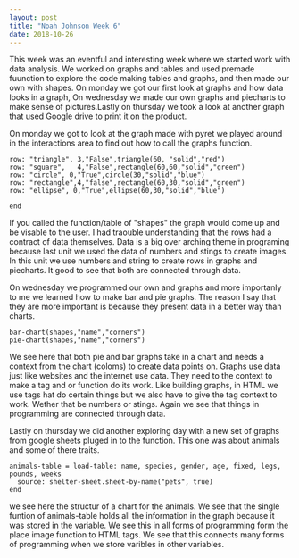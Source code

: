 ```yaml
---
layout: post
title: "Noah Johnson Week 6"
date: 2018-10-26
---
```

  
  This week was an eventful and interesting week where we started work with data analysis. We worked on graphs and tables and used premade fuunction to explore the code making tables and graphs, and then made our own with shapes. On monday we got our first look at graphs and how data looks in a graph, On wednesday we made our own graphs and piecharts to make sense of pictures.Lastly on thursday we took a look at another graph that used Google drive to print it on the product.
  
  On monday we got to look at the graph made with pyret we played around in the interactions area to find out how to call the graphs function.
  ```shapes = table: name, corners, is-round,example
  row: "triangle", 3,"False",triangle(60, "solid","red")
  row: "square",   4,"False",rectangle(60,60,"solid","green")
  row: "circle", 0,"True",circle(30,"solid","blue")
  row: "rectangle",4,"false",rectangle(60,30,"solid","green")
  row: "ellipse", 0,"True",ellipse(60,30,"solid","blue")

end
```
If you called the function/table of "shapes" the graph would come up and be visable to the user. I had traouble understanding that the rows had a contract of data themselves. Data is a big over arching theme in programing because last unit we used the data of numbers and stings to create images. In this unit we use numbers and string to create rows in graphs and piecharts. It good to see that both are connected through data. 

On wednesday we programmed our own and graphs and more importanly to me we learned how to make bar and pie graphs. The reason I say that they are more important is because they present data in a better way than charts.
```
bar-chart(shapes,"name","corners")
pie-chart(shapes,"name","corners")
```
We see here that both pie and bar graphs take in a chart and needs a context from the chart (coloms) to create data points on. Graphs use data just like websites and the internet use data. They need to the context to make a tag and or function do its work. Like building graphs, in HTML we use tags hat do certain things but we also have to give the tag context to work. Wether that be numbers or stings. Again we see that things in programming are connected through data. 

Lastly on thursday we did another exploring day with a new set of graphs from google sheets pluged in to the function. This one was about animals and some of there traits.
```
animals-table = load-table: name, species, gender, age, fixed, legs, pounds, weeks
  source: shelter-sheet.sheet-by-name("pets", true)
end

```
we  see here the structur of a chart for the animals. We see that the single funtion of animals-table holds all the information in the graph because it was stored in the variable. We see this in all forms of programming form the place image function to HTML tags. We see that this connects many forms of programming when we store varibles in other variables.





